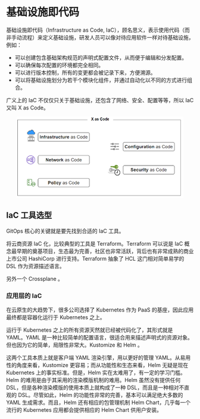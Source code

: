 # 基础设施即代码

基础设施即代码（Infrastructure as Code, IaC），顾名思义，表示使用代码（而非手动流程）来定义基础设施，研发人员可以像对待应用软件一样对待基础设施，例如：
- 可以创建包含基础架构规范的声明式配置文件，从而便于编辑和分发配置。
- 可以确保每次配置的环境都完全相同。
- 可以进行版本控制，所有的变更都会被记录下来，方便溯源。
- 可以将基础设施划分为若干个模块化组件，并通过自动化以不同的方式进行组合。

广义上的 IaC 不仅仅只关于基础设施，还包含了网络、安全、配置等等，所以 IaC 又叫 X as Code。

<div  align="center">
	<img src="../assets/x-as-code.png" width = "450"  align=center />
</div>

## IaC 工具选型

GitOps 核心的关键就是要先找到合适的 IaC 工具。

将云商资源 IaC 化，比较典型的工具是 Terraform。Terraform 可以说是 IaC 概念最早期的奠基项目，生态最为完善，社区也非常活跃，背后也有非常成熟的商业上市公司 HashiCorp 进行支持。Terraform 抽象了 HCL 这门相对简单易学的 DSL 作为资源描述语言。

另外一个  Crossplane 。


### 应用层的 IaC

在云原生的大趋势下，很多公司选择了 Kubernetes 作为 PaaS 的基座，因此应用最终都是容器化运行于 Kubernetes 之上。

运行于 Kubernetes 之上的所有资源天然就已经被代码化了，其形式就是 YAML。YAML 是一种比较简单的配置语言，很适合用来描述声明式的资源对象。但也因为它的简单，局限性非常大。Kustomize 和 Helm 。

这两个工具本质上就是客户端 YAML 渲染引擎，用以更好的管理 YAML。从易用性的角度来看，Kustomize 更容易；而从功能性和生态来看，Helm 无疑是现在 Kubernetes 上的事实标准。但是，Helm 实在太难用了，有一定的学习门槛。Helm 的难用是由于其采用的渲染模版机制的难用。Helm 虽然没有提供任何 DSL，但是各种渲染模版的使用本质上就构成了一种 DSL，而且是一种相对不直观的 DSL。尽管如此，Helm 的功能性非常的完善，基本可以满足绝大多数的 YAML 生成需求。而且，Helm 还有相应的包管理机制 Helm Chart，几乎每一个流行的 Kubernetes 应用都会提供相应的 Helm Chart 供用户安装。